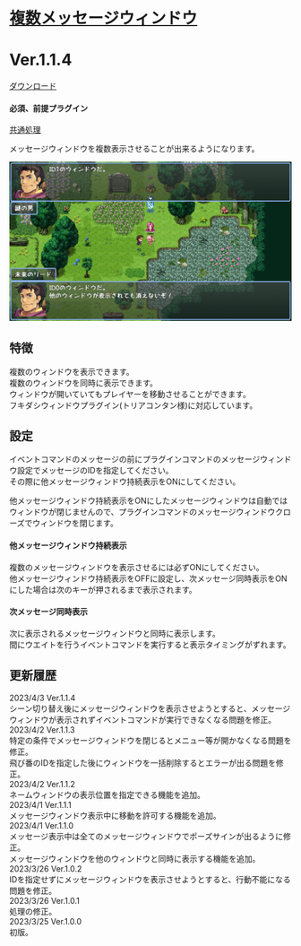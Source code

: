 # [複数メッセージウィンドウ](https://raw.githubusercontent.com/nuun888/MZ/master/NUUN_MultiMessageWindows.js)
# Ver.1.1.4
[ダウンロード](https://raw.githubusercontent.com/nuun888/MZ/master/NUUN_MultiMessageWindows.js)
#### 必須、前提プラグイン
[共通処理](https://github.com/nuun888/MZ/blob/master/README/Base.md)  

メッセージウィンドウを複数表示させることが出来るようになります。  

![画像](img/MultiMessageWindows.png)  

## 特徴
複数のウィンドウを表示できます。  
複数のウィンドウを同時に表示できます。  
ウィンドウが開いていてもプレイヤーを移動させることができます。  
フキダシウィンドウプラグイン(トリアコンタン様)に対応しています。  

## 設定
イベントコマンドのメッセージの前にプラグインコマンドのメッセージウィンドウ設定でメッセージのIDを指定してください。  
その際に他メッセージウィンドウ持続表示をONにしてください。  

他メッセージウィンドウ持続表示をONにしたメッセージウィンドウは自動ではウィンドウが閉じませんので、プラグインコマンドのメッセージウィンドウクローズでウィンドウを閉じます。  

#### 他メッセージウィンドウ持続表示
複数のメッセージウィンドウを表示させるには必ずONにしてください。  
他メッセージウィンドウ持続表示をOFFに設定し、次メッセージ同時表示をONにした場合は次のキーが押されるまで表示されます。  

#### 次メッセージ同時表示
次に表示されるメッセージウィンドウと同時に表示します。  
間にウエイトを行うイベントコマンドを実行すると表示タイミングがずれます。  

## 更新履歴
2023/4/3 Ver.1.1.4  
シーン切り替え後にメッセージウィンドウを表示させようとすると、メッセージウィンドウが表示されずイベントコマンドが実行できなくなる問題を修正。  
2023/4/2 Ver.1.1.3  
特定の条件でメッセージウィンドウを閉じるとメニュー等が開かなくなる問題を修正。  
飛び番のIDを指定した後にウィンドウを一括削除するとエラーが出る問題を修正。  
2023/4/2 Ver.1.1.2  
ネームウィンドウの表示位置を指定できる機能を追加。  
2023/4/1 Ver.1.1.1  
メッセージウィンドウ表示中に移動を許可する機能を追加。  
2023/4/1 Ver.1.1.0  
メッセージ表示中は全てのメッセージウィンドウでポーズサインが出るように修正。  
メッセージウィンドウを他のウィンドウと同時に表示する機能を追加。  
2023/3/26 Ver.1.0.2  
IDを指定せずにメッセージウィンドウを表示させようとすると、行動不能になる問題を修正。  
2023/3/26 Ver.1.0.1  
処理の修正。  
2023/3/25 Ver.1.0.0  
初版。  
